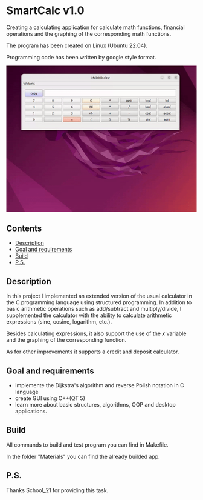 # SmartCalc v1.0

Creating a calculating application for calculate math functions, financial operations and the graphing of the corresponding math functions.

The program has been created on Linux (Ubuntu 22.04). 

Programming code has been written by google style format.

![Demo](/materials/demo.gif)


## Contents

* [Description](#description)
* [Goal and requirements](#goal-and-requirements)
* [Build](#chapter-iii)
* [P.S.](#ps)


## Description

In this project I implemented an extended version of the usual calculator in the C programming language using structured programming. In addition to basic arithmetic operations such as add/subtract and multiply/divide, I supplemented the calculator with the ability to calculate arithmetic expressions (sine, cosine, logarithm, etc.).

Besides calculating expressions, it also support the use of the _x_ variable and the graphing of the corresponding function.

As for other improvements it supports a credit and deposit calculator.

## Goal and requirements

* implemente the Dijkstra's algorithm and reverse Polish notation in C language
* create GUI using C++(QT 5)
* learn more about basic structures, algorithms, OOP and desktop applications.

## Build
All commands to build and test program you can find in Makefile.

In the folder "Materials" you can find the already builded app.

## P.S.
Thanks School_21 for providing this task.